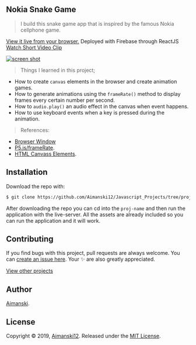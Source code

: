 ## Nokia Snake Game

> I build this snake game app that is inspired by the famous Nokia cellphone game. 

[View it live from your browser.](https://aimanski-js09-snake.firebaseapp.com/) Deployed with Firebase through ReactJS<br>
[Watch Short Video Clip](https://youtu.be/CuBiikmc_vI) <br>

<div float="left">
  <a href="https://youtu.be/CuBiikmc_vI">
    <img src="https://github.com/Aimanski12/proj-resource/blob/master/libs/proj-09-snake.gif" alt="screen shot">
  </a>
</div>

> Things I learned in this project;
  * How to create `canvas` elements in the browser and create animation games.
  * How to generate animations using the `frameRate()` method to display frames every certain number per second.
  * How to `audio.play()` an audio effect in the canvas when event happens.
  * How to use keyboard events when a key is pressed during the animation.

> References:
  * [Browser Window](https://github.com/Aimanski12/proj-resource/blob/master/libs/screen.gif)
  * [P5.js/frameRate](https://p5js.org/).
  * [HTML Canvass Elements](https://developer.mozilla.org/en-US/docs/Web/API/Canvas_API/Tutorial).

## Installation

Download the repo with:

```bash
$ git clone https://github.com/Aimanski12/Javascript_Projects/tree/proj09 proj-name
```

After downloading the repo you can cd into the `proj-name` and then run the application with the live-server. All the assets are already included so you can run the application and it will work. 

## Contributing

If you find bugs with this project, pull requests are always welcome. You can [create an issue here](https://github.com/Aimanski12/Javascript_Projects/issues/new).
Your :sparkles: are also greatly appreciated.

[View other projects](https://github.com/Aimanski12/Javascript_Projects)

## Author

[Aimanski](https://github.com/Aimanski12).

## License 

Copyright © 2019, [Aimanski12](https://github.com/Aimanski12).
Released under the [MIT License](LICENSE).

